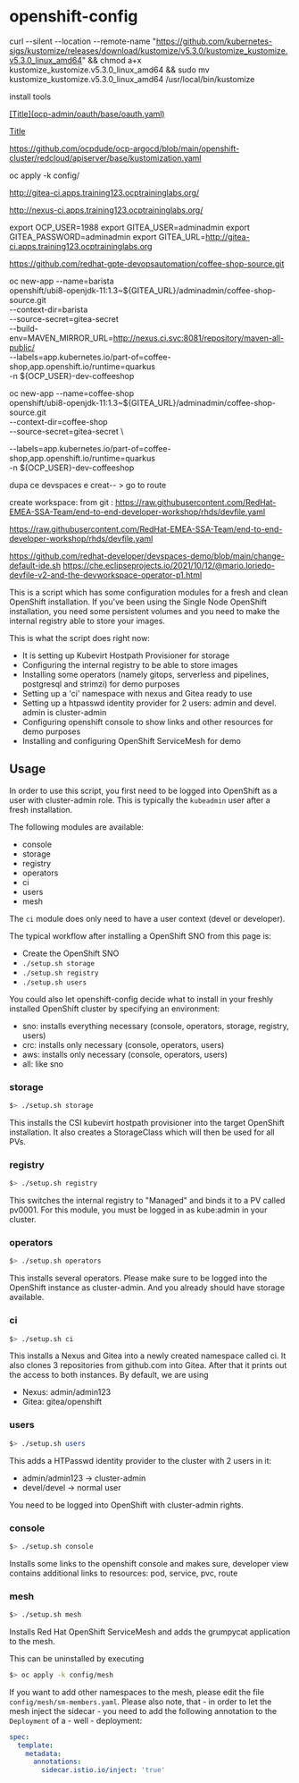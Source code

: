 # openshift-config

curl --silent --location --remote-name "https://github.com/kubernetes-sigs/kustomize/releases/download/kustomize/v5.3.0/kustomize_kustomize.v5.3.0_linux_amd64" && chmod a+x kustomize_kustomize.v5.3.0_linux_amd64 && sudo mv kustomize_kustomize.v5.3.0_linux_amd64 /usr/local/bin/kustomize


install tools 

[\[Title\](ocp-admin/oauth/base/oauth.yaml)](ocp-admin/oauth/base/oauth.yaml)


[Title](ocp-admin/oauth/base/oauth.yaml)

https://github.com/ocpdude/ocp-argocd/blob/main/openshift-cluster/redcloud/apiserver/base/kustomization.yaml

oc apply -k config/


http://gitea-ci.apps.training123.ocptraininglabs.org/

http://nexus-ci.apps.training123.ocptraininglabs.org/


export OCP_USER=1988
export GITEA_USER=adminadmin
export GITEA_PASSWORD=adminadmin
export GITEA_URL=http://gitea-ci.apps.training123.ocptraininglabs.org

https://github.com/redhat-gpte-devopsautomation/coffee-shop-source.git

oc new-app --name=barista \
   openshift/ubi8-openjdk-11:1.3~${GITEA_URL}/adminadmin/coffee-shop-source.git \
   --context-dir=barista \
   --source-secret=gitea-secret \
   --build-env=MAVEN_MIRROR_URL=http://nexus.ci.svc:8081/repository/maven-all-public/ \
   --labels=app.kubernetes.io/part-of=coffee-shop,app.openshift.io/runtime=quarkus \
   -n ${OCP_USER}-dev-coffeeshop


oc new-app --name=coffee-shop \
   openshift/ubi8-openjdk-11:1.3~${GITEA_URL}/adminadmin/coffee-shop-source.git \
   --context-dir=coffee-shop \
   --source-secret=gitea-secret \

   --labels=app.kubernetes.io/part-of=coffee-shop,app.openshift.io/runtime=quarkus \
   -n ${OCP_USER}-dev-coffeeshop


dupa ce devspaces e creat-- > go to route

create workspace: from git : https://raw.githubusercontent.com/RedHat-EMEA-SSA-Team/end-to-end-developer-workshop/rhds/devfile.yaml 

https://raw.githubusercontent.com/RedHat-EMEA-SSA-Team/end-to-end-developer-workshop/rhds/devfile.yaml

https://github.com/redhat-developer/devspaces-demo/blob/main/change-default-ide.sh
https://che.eclipseprojects.io/2021/10/12/@mario.loriedo-devfile-v2-and-the-devworkspace-operator-p1.html

This is a script which has some configuration modules for a fresh and clean OpenShift installation. If you've been using the Single Node OpenShift installation, you need some persistent volumes and you need to make the internal registry able to store your images. 

This is what the script does right now:

- It is setting up Kubevirt Hostpath Provisioner for storage
- Configuring the internal registry to be able to store images
- Installing some operators (namely gitops, serverless and pipelines, postgresql and strimzi) for demo purposes
- Setting up a 'ci' namespace with nexus and Gitea ready to use
- Setting up a htpasswd identity provider for 2 users: admin and devel. admin is cluster-admin
- Configuring openshift console to show links and other resources for demo purposes
- Installing and configuring OpenShift ServiceMesh for demo

## Usage
In order to use this script, you first need to be logged into OpenShift as a user with cluster-admin role. This is typically the `kubeadmin` user after a fresh installation.

The following modules are available:
- console
- storage
- registry
- operators
- ci
- users
- mesh

The `ci` module does only need to have a user context (devel or developer).

The typical workflow after installing a OpenShift SNO from this page is:
- Create the OpenShift SNO
- `./setup.sh storage`
- `./setup.sh registry`
- `./setup.sh users`


You could also let openshift-config decide what to install in your freshly installed OpenShift cluster by specifying an environment:
- sno: installs everything necessary (console, operators, storage, registry, users)
- crc: installs only necessary (console, operators, users)
- aws: installs only necessary (console, operators, users)
- all: like sno


### storage
```bash
$> ./setup.sh storage
```

This installs the CSI kubevirt hostpath provisioner into the target OpenShift installation. It also creates a StorageClass which will then be used for all PVs.

### registry
```bash
$> ./setup.sh registry 
```

This switches the internal registry to "Managed" and binds it to a PV called pv0001. For this module, you must be logged in as kube:admin in your cluster. 

### operators
```bash
$> ./setup.sh operators
```

This installs several operators. Please make sure to be logged into the OpenShift instance as cluster-admin. And you already should have storage available.

### ci
```bash
$> ./setup.sh ci
```

This installs a Nexus and Gitea into a newly created namespace called ci. It also clones 3 repositories from github.com into Gitea. After that it prints out the access to both instances. By default, we are using

- Nexus: admin/admin123
- Gitea: gitea/openshift

### users
```bash
$> ./setup.sh users 
```
This adds a HTPasswd identity provider to the cluster with 2 users in it:
- admin/admin123 -> cluster-admin
- devel/devel -> normal user

You need to be logged into OpenShift with cluster-admin rights.

### console
```bash
$> ./setup.sh console
```
Installs some links to the openshift console and makes sure, developer view contains additional links to resources: pod, service, pvc, route

### mesh
```bash
$> ./setup.sh mesh
```
Installs Red Hat OpenShift ServiceMesh and adds the grumpycat application to the mesh.

This can be uninstalled by executing 
```bash
$> oc apply -k config/mesh
```

If you want to add other namespaces to the mesh, please edit the file `config/mesh/sm-members.yaml`. Please also note, that - in order to let the mesh inject the sidecar - you need to add the following annotation to the `Deployment` of a - well - deployment:

```yaml
spec:
  template:
    metadata:
      annotations:  
        sidecar.istio.io/inject: 'true'
```
